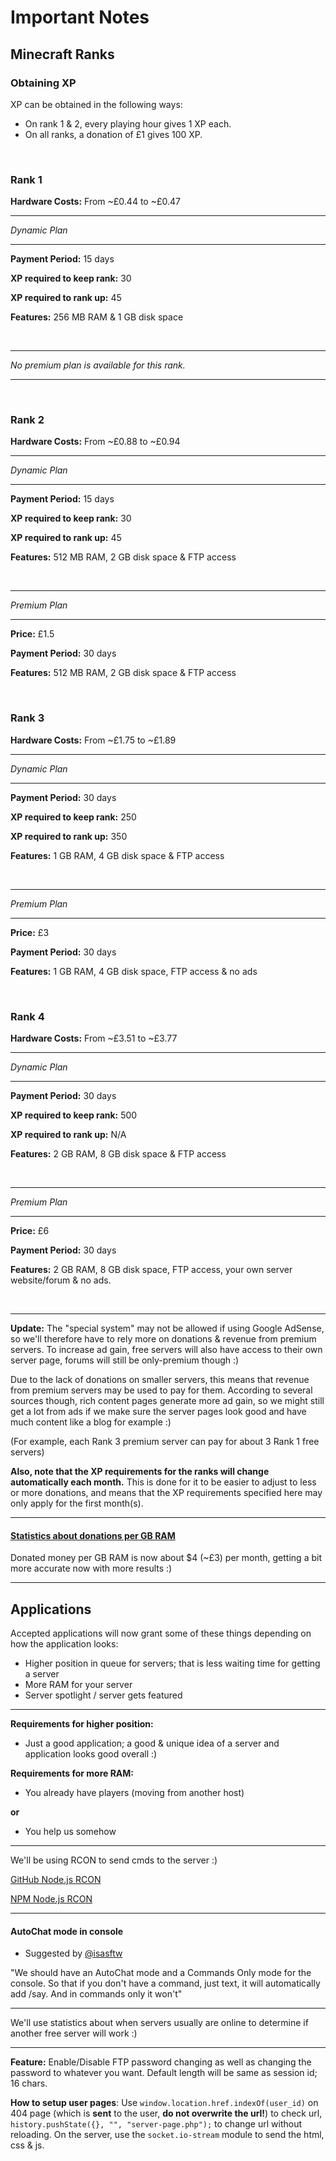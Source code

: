# Important Notes
Minecraft Ranks
----------------

### Obtaining XP
XP can be obtained in the following ways:
* On rank 1 & 2, every playing hour gives 1 XP each.
* On all ranks, a donation of £1 gives 100 XP.

<br />

### Rank 1

**Hardware Costs:** From ~£0.44 to ~£0.47

--------

*Dynamic Plan*

--------

**Payment Period:** 15 days

**XP required to keep rank:** 30

**XP required to rank up:** 45

**Features:** 256 MB RAM & 1 GB disk space

<br />

--------

*No premium plan is available for this rank.*

--------

<br />

### Rank 2

**Hardware Costs:** From ~£0.88 to ~£0.94

--------

*Dynamic Plan*

--------

**Payment Period:** 15 days

**XP required to keep rank:** 30

**XP required to rank up:** 45

**Features:** 512 MB RAM, 2 GB disk space & FTP access

<br />

--------

*Premium Plan*

--------

**Price:** £1.5

**Payment Period:** 30 days

**Features:** 512 MB RAM, 2 GB disk space & FTP access

<br />

### Rank 3

**Hardware Costs:** From ~£1.75 to ~£1.89

--------

*Dynamic Plan*

--------

**Payment Period:** 30 days

**XP required to keep rank:** 250

**XP required to rank up:** 350

**Features:** 1 GB RAM, 4 GB disk space & FTP access

<br />

--------

*Premium Plan*

--------

**Price:** £3

**Payment Period:** 30 days

**Features:** 1 GB RAM, 4 GB disk space, FTP access & no ads

<br />

### Rank 4

**Hardware Costs:** From ~£3.51 to ~£3.77

--------

*Dynamic Plan*

--------

**Payment Period:** 30 days

**XP required to keep rank:** 500

**XP required to rank up:** N/A

**Features:** 2 GB RAM, 8 GB disk space & FTP access

<br />

--------

*Premium Plan*

--------

**Price:** £6

**Payment Period:** 30 days

**Features:** 2 GB RAM, 8 GB disk space, FTP access, your own server website/forum & no ads.

<br />

--------

**Update:** The "special system" may not be allowed if using Google AdSense, so we'll therefore have to rely more on donations & revenue from premium servers. To increase ad gain, free servers will also have access to their own server page, forums will still be only-premium though :)

Due to the lack of donations on smaller servers, this means that revenue from premium servers may be used to pay for them. According to several sources though, rich content pages generate more ad gain, so we might still get a lot from ads if we make sure the server pages look good and have much content like a blog for example :)

(For example, each Rank 3 premium server can pay for about 3 Rank 1 free servers)

**Also, note that the XP requirements for the ranks will change automatically each month.** This is done for it to be easier to adjust to less or more donations, and means that the XP requirements specified here may only apply for the first month(s).

--------

#### [Statistics about donations per GB RAM](http://www.planetminecraft.com/forums/how-many-donations-your-minecraft-server-you-get-t551696.html)
Donated money per GB RAM is now about $4 (~£3) per month, getting a bit more accurate now with more results :)

--------

Applications
-------------
Accepted applications will now grant some of these things depending on how the application looks:
- Higher position in queue for servers; that is less waiting time for getting a server
- More RAM for your server
- Server spotlight / server gets featured

--------

**Requirements for higher position:**
- Just a good application; a good & unique idea of a server and application looks good overall :)

**Requirements for more RAM:**
- You already have players (moving from another host)

**or**

- You help us somehow

--------

We'll be using RCON to send cmds to the server :)

[GitHub Node.js RCON](https://github.com/pushrax/node-rcon)

[NPM Node.js RCON](https://www.npmjs.com/package/rcon)

--------

#### AutoChat mode in console
- Suggested by [@isasftw](https://github.com/isasftw)

"We should have an AutoChat mode and a Commands Only mode for the console. So that if you don't have a command, just text, it will automatically add /say. And in commands only it won't"

--------

We'll use statistics about when servers usually are online to determine if another free server will work :)

--------

**Feature:** Enable/Disable FTP password changing as well as changing the password to whatever you want. Default length will be same as session id; 16 chars.

**How to setup user pages**: Use `window.location.href.indexOf(user_id)` on 404 page (which is **sent** to the user, **do not overwrite the url!**) to check url, `history.pushState({}, "", "server-page.php");` to change url without reloading. On the server, use the `socket.io-stream` module to send the html, css & js.
